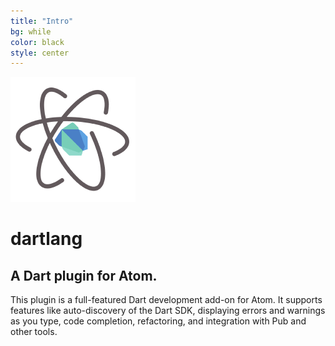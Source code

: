 ```yaml
---
title: "Intro"
bg: while
color: black
style: center
---
```


![dartlang logo](../dartlang-atom.png)

# dartlang

## A Dart plugin for Atom.

This plugin is a full-featured Dart development add-on for Atom. It supports
features like auto-discovery of the Dart SDK, displaying errors and warnings as
you type, code completion, refactoring, and integration with Pub and other
tools.

